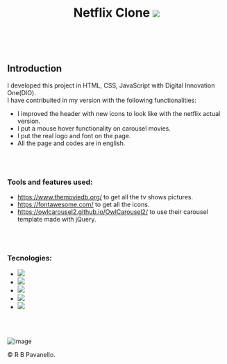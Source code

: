 <h1 align="center">
    Netflix Clone
    <img src="https://img.shields.io/badge/Netflix-E50914?style=for-the-badge&logo=netflix&logoColor=white" />
</h1>
<br/>
<br/>
<br/>

## Introduction

I developed this project in HTML, CSS, JavaScript with Digital Innovation One(DIO). 
<br/>
I have contribuited in my version with the following functionalities:

- I improved the header with new icons to look like with the netflix actual version.
- I put a mouse hover functionality on carousel movies.
- I put the real logo and font on the page.
- All the page and codes are in english.
<br/>
<br/>

### Tools and features used:

- https://www.themoviedb.org/ to get all the tv shows pictures.
- https://fontawesome.com/ to get all the icons.
- https://owlcarousel2.github.io/OwlCarousel2/ to use their carousel template made with jQuery.
<br/>
<br/>

### Tecnologies:

- <img src="https://img.shields.io/badge/HTML5-E34F26?style=for-the-badge&logo=html5&logoColor=white" /> 
- <img src="https://img.shields.io/badge/CSS3-1572B6?style=for-the-badge&logo=css3&logoColor=white" /> 
- <img src="https://img.shields.io/badge/JavaScript-323330?style=for-the-badge&logo=javascript&logoColor=F7DF1E" /> 
- <img src="https://img.shields.io/badge/jQuery-0769AD?style=for-the-badge&logo=jquery&logoColor=white" /> 
- <img src="https://img.shields.io/badge/Visual_Studio_Code-0078D4?style=for-the-badge&logo=visual%20studio%20code&logoColor=white" /> 
<br/>
<br/>

![image](https://user-images.githubusercontent.com/53226501/132890804-59bac800-82c9-4780-8cb8-814a48d2e943.png)

© R B  Pavanello.

